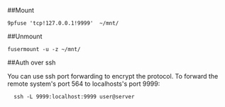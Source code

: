 ##Mount
```
9pfuse 'tcp!127.0.0.1!9999'  ~/mnt/
```

##Unmount
```
fusermount -u -z ~/mnt/
```

##Auth over ssh

You can use ssh port forwarding to encrypt the protocol. To forward
the remote system's port 564 to localhosts's port 9999:

```
  ssh -L 9999:localhost:9999 user@server 
```